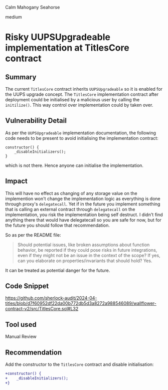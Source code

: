 Calm Mahogany Seahorse

medium

# Risky UUPSUpgradeable implementation at TitlesCore contract

## Summary
The current `TitlesCore` contract inherits `UUPSUpgradeable` so it is enabled for the UUPS upgrade concept. 
The `TitlesCore` implementation contract after deployment could be initialised by a malicious user by calling the `initilize()`. This way control over implementation could by taken over.
## Vulnerability Detail
As per the `UUPSUpgradeable` implementation documentation, the following code needs to be present to avoid initialising the implementation contract:
```solidity
constructor() {
    _disableInitializers();
}
```
which is not there. Hence anyone can initialise the implementation.

## Impact
This will have no effect as changing of any storage value on the implemention won't change the implementation logic as everything is done through proxy's `delegatecall`. Yet if in the future you implement something that is calling an external contract through `delegatecall` on the implementation, you risk the implementation being self destruct. I didn't find anything there that would have delegatecall so you are safe for now, but for the future you should follow that recommendation. 

So as per the README file:

> Should potential issues, like broken assumptions about function behavior, be reported if they could pose 
> risks in future integrations, even if they might not be an issue in the context of the scope? 
> If yes, can you elaborate on properties/invariants that should hold?
> Yes.

It can be treated as potential danger for the future.

## Code Snippet
https://github.com/sherlock-audit/2024-04-titles/blob/d7f60952df22da00b772db5d3a8272a988546089/wallflower-contract-v2/src/TitlesCore.sol#L32

## Tool used

Manual Review

## Recommendation
Add the constructor to the `TitlesCore` contract and disable initialisation:
```diff
+constructor() {
+    _disableInitializers();
+}
```